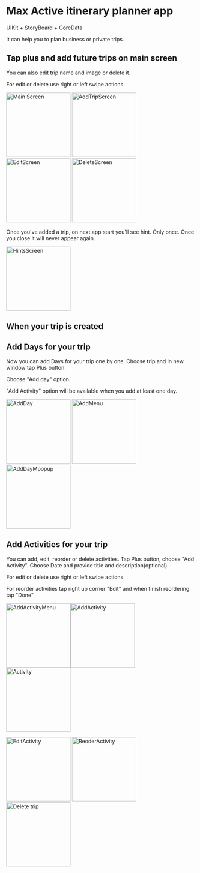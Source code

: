 # Max Active itinerary planner app
UIKit + StoryBoard + CoreData

It can help you to plan business or private trips. 

## Tap plus and add future trips on main screen
You can also edit trip name and image or delete it.

For edit or delete use right or left swipe actions. 

<img width="171" alt="Main Screen" src="https://user-images.githubusercontent.com/78177975/214558669-1b98b61a-99b3-4e68-9251-fec2f4a1699a.png"> <img width="171" alt="AddTripScreen" src="https://user-images.githubusercontent.com/78177975/214558776-1bac6edd-1b3e-4393-bee5-2eeed1820c10.png"> <img width="171" alt="EditScreen" src="https://user-images.githubusercontent.com/78177975/214558881-b6aec261-c613-4835-a1ca-41c60f91e9d5.png"> <img width="171" alt="DeleteScreen" src="https://user-images.githubusercontent.com/78177975/214558940-6f2b31bf-ebbf-4685-99ea-5812058f394d.png">

Once you've added a trip, on next app start you'll see hint. Only once. Once you close it will never appear again. 

<img width="171" alt="HintsScreen" src="https://user-images.githubusercontent.com/78177975/214567084-13cac194-3f85-4183-be22-e322dfe42ef7.png">

## When your trip is created
## Add Days for your trip
Now you can add Days for your trip one by one. Choose trip and in new window tap Plus button. 

Choose "Add day" option. 

"Add Activity" option will be available when you add at least one day. 
 
<img width="171" alt="AddDay" src="https://user-images.githubusercontent.com/78177975/214567338-697ffb11-93f3-451d-9d08-f5b2567939a5.png"> <img width="171" alt="AddMenu" src="https://user-images.githubusercontent.com/78177975/214567497-e9612e8c-b778-4642-9bba-10be44c34aa8.png"> <img width="171" alt="AddDayMpopup" src="https://user-images.githubusercontent.com/78177975/214567607-277d4285-8d7e-45e4-bc6c-770f6698031d.png">

## Add Activities for your trip
You can add, edit, reorder or delete activities. Tap Plus button, choose "Add Activity". Choose Date and provide title and description(optional)

For edit or delete use right or left swipe actions.

For reorder activities tap right up corner "Edit" and when finish reordering tap "Done"


<img width="171" alt="AddActivityMenu" src="https://user-images.githubusercontent.com/78177975/214572492-fc125256-e61b-4637-8dfb-43e5b56153f8.png"><img width="171" alt="AddActivity" src="https://user-images.githubusercontent.com/78177975/214569764-14676516-c804-4ebe-b0cd-58fe72447234.png"> <img width="171" alt="Activity" src="https://user-images.githubusercontent.com/78177975/214569860-fbfc61bb-20e1-4023-bba0-7cb15aeb87dc.png"> 

<img width="171" alt="EditActivity" src="https://user-images.githubusercontent.com/78177975/214569923-991f443b-0d9e-46ec-ac28-2825529be324.png"> <img width="171" alt="ReoderActivity" src="https://user-images.githubusercontent.com/78177975/214570030-8528cc3e-e1ed-4c3f-b4d4-421768a06235.png"> <img width="171" alt="Delete trip" src="https://user-images.githubusercontent.com/78177975/214570536-f972db64-8a36-433d-85d1-ff47c0d2abf9.png">











